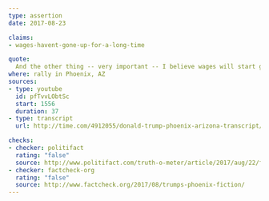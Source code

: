 ```yaml
---
type: assertion
date: 2017-08-23

claims:
- wages-havent-gone-up-for-a-long-time

quote:
  And the other thing -- very important -- I believe wages will start going up, because we now have the lowest unemployment rate we've had in 17 years, so you're going to see wages go up, right? They haven't gone up for a long time. I believe wages now, because the economy is doing so well with respect to employment and unemployment, I believe wages will start to go up, and I think that will have a tremendously positive impact on race relations.
where: rally in Phoenix, AZ
sources:
- type: youtube
  id: pfTvvLObtSc
  start: 1556
  duration: 37
- type: transcript
  url: http://time.com/4912055/donald-trump-phoenix-arizona-transcript/

checks:
- checker: politifact
  rating: "false"
  source: http://www.politifact.com/truth-o-meter/article/2017/aug/22/fact-checking-president-donald-trumps-campaign-ral/
- checker: factcheck-org
  rating: "false"
  source: http://www.factcheck.org/2017/08/trumps-phoenix-fiction/
---
```

